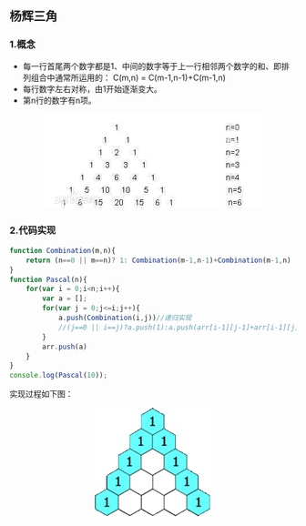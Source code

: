 ## 杨辉三角

### 1.概念
+ 每一行首尾两个数字都是1、中间的数字等于上一行相邻两个数字的和、即排列组合中通常所运用的： C(m,n) = C(m-1,n-1)+C(m-1,n)
+ 每行数字左右对称，由1开始逐渐变大。
+ 第n行的数字有n项。
<div align="center"><img src="./image/three1.jpg"/></div>

### 2.代码实现
```js
function Combination(m,n){
    return (n==0 || m==n)? 1: Combination(m-1,n-1)+Combination(m-1,n)
}
function Pascal(n){
    for(var i = 0;i<n;i++){
        var a = [];
        for(var j = 0;j<=i;j++){
            a.push(Combination(i,j))//递归实现
            //(j==0 || i==j)?a.push(1):a.push(arr[i-1][j-1]+arr[i-1][j]);//非递归实现
        }
        arr.push(a)
    }
}
console.log(Pascal(10));
```
实现过程如下图：
<div align="center"><img src="./image/three2.gif"/></div>
